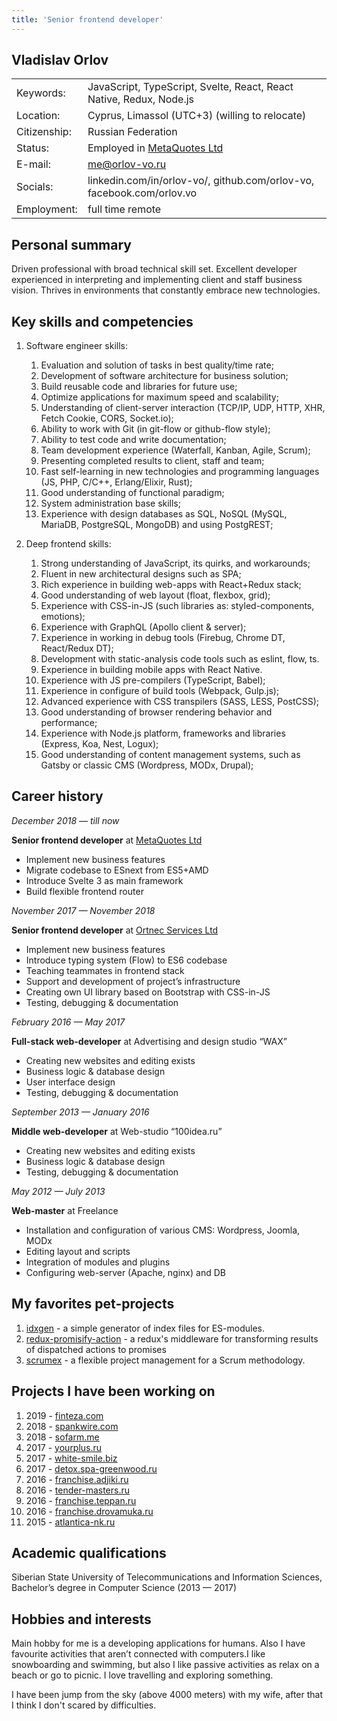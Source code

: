 ```yaml
---
title: 'Senior frontend developer'
---
```


## Vladislav Orlov

|              |                                                                       |
| ------------ | --------------------------------------------------------------------- |
| Keywords:    | JavaScript, TypeScript, Svelte, React, React Native, Redux, Node.js   |
| Location:    | Cyprus, Limassol (UTC+3) (willing to relocate)                        |
| Citizenship: | Russian Federation                                                    |
| Status:      | Employed in [MetaQuotes Ltd](https://www.metaquotes.net/en)           |
| E-mail:      | me@orlov-vo.ru                                                        |
| Socials:     | linkedin.com/in/orlov-vo/, github.com/orlov-vo, facebook.com/orlov.vo |
| Employment:  | full time remote                                                      |

## Personal summary

Driven professional with broad technical skill set. Excellent developer experienced in interpreting
and implementing client and staff business vision. Thrives in environments that constantly embrace
new technologies.

## Key skills and competencies

1. Software engineer skills:

    1. Evaluation and solution of tasks in best quality/time rate;
    1. Development of software architecture for business solution;
    1. Build reusable code and libraries for future use;
    1. Optimize applications for maximum speed and scalability;
    1. Understanding of client-server interaction (TCP/IP, UDP, HTTP, XHR, Fetch Cookie, CORS,
       Socket.io);
    1. Ability to work with Git (in git-flow or github-flow style);
    1. Ability to test code and write documentation;
    1. Team development experience (Waterfall, Kanban, Agile, Scrum);
    1. Presenting completed results to client, staff and team;
    1. Fast self-learning in new technologies and programming languages (JS, PHP, C/C++,
       Erlang/Elixir, Rust);
    1. Good understanding of functional paradigm;
    1. System administration base skills;
    1. Experience with design databases as SQL, NoSQL (MySQL, MariaDB, PostgreSQL, MongoDB) and
       using PostgREST;

1. Deep frontend skills:
    1. Strong understanding of JavaScript, its quirks, and workarounds;
    1. Fluent in new architectural designs such as SPA;
    1. Rich experience in building web-apps with React+Redux stack;
    1. Good understanding of web layout (float, flexbox, grid);
    1. Experience with CSS-in-JS (such libraries as: styled-components, emotions);
    1. Experience with GraphQL (Apollo client & server);
    1. Experience in working in debug tools (Firebug, Chrome DT, React/Redux DT);
    1. Development with static-analysis code tools such as eslint, flow, ts.
    1. Experience in building mobile apps with React Native.
    1. Experience with JS pre-compilers (TypeScript, Babel);
    1. Experience in configure of build tools (Webpack, Gulp.js);
    1. Advanced experience with CSS transpilers (SASS, LESS, PostCSS);
    1. Good understanding of browser rendering behavior and performance;
    1. Experience with Node.js platform, frameworks and libraries (Express, Koa, Nest, Logux);
    1. Good understanding of content management systems, such as Gatsby or classic CMS (Wordpress,
       MODx, Drupal);

## Career history

_December 2018 — till now_

**Senior frontend developer** at [MetaQuotes Ltd](https://www.metaquotes.net/en)

* Implement new business features
* Migrate codebase to ESnext from ES5+AMD
* Introduce Svelte 3 as main framework
* Build flexible frontend router

_November 2017 — November 2018_

**Senior frontend developer** at [Ortnec Services Ltd](https://en.ortnec.com/en)

* Implement new business features
* Introduce typing system (Flow) to ES6 codebase
* Teaching teammates in frontend stack
* Support and development of project’s infrastructure
* Creating own UI library based on Bootstrap with CSS-in-JS
* Testing, debugging & documentation

_February 2016 — May 2017_

**Full-stack web-developer** at Advertising and design studio “WAX”

* Creating new websites and editing exists
* Business logic & database design
* User interface design
* Testing, debugging & documentation

_September 2013 — January 2016_

**Middle web-developer** at Web-studio “100idea.ru”

* Creating new websites and editing exists
* Business logic & database design
* Testing, debugging & documentation

_May 2012 — July 2013_

**Web-master** at Freelance

* Installation and configuration of various CMS: Wordpress, Joomla, MODx
* Editing layout and scripts
* Integration of modules and plugins
* Configuring web-server (Apache, nginx) and DB

## My favorites pet-projects

1. [idxgen](https://github.com/orlov-vo/idxgen) - a simple generator of index files for ES-modules.
2. [redux-promisify-action](https://github.com/orlov-vo/redux-promisify-action) - a redux's
   middleware for transforming results of dispatched actions to promises
3. [scrumex](https://github.com/orlov-vo/scrumex/tree/develop) - a flexible project management for a
   Scrum methodology.

## Projects I have been working on

1. 2019 - [finteza.com](https://finteza.com/)
1. 2018 - [spankwire.com](https://spankwire.com/)
1. 2018 - [sofarm.me](https://sofarm.me/)
1. 2017 - [yourplus.ru](http://yourplus.ru/)
1. 2017 - [white-smile.biz](https://white-smile.biz/)
1. 2017 - [detox.spa-greenwood.ru](http://detox.spa-greenwood.ru/)
1. 2016 - [franchise.adjiki.ru](http://franchise.adjiki.ru/)
1. 2016 - [tender-masters.ru](http://tender-masters.ru/)
1. 2016 - [franchise.teppan.ru](http://franchise.teppan.ru/)
1. 2016 - [franchise.drovamuka.ru](http://franchise.drovamuka.ru/)
1. 2015 - [atlantica-nk.ru](http://atlantica-nk.ru/)

## Academic qualifications

Siberian State University of Telecommunications and Information Sciences, Bachelor’s degree in
Computer Science (2013 — 2017)

## Hobbies and interests

Main hobby for me is a developing applications for humans. Also I have favourite activities that
aren’t connected with computers.I like snowboarding and swimming, but also I like passive activities
as relax on a beach or go to picnic. I love travelling and exploring something.

I have been jump from the sky (above 4000 meters) with my wife, after that I think I don't scared by
difficulties.

